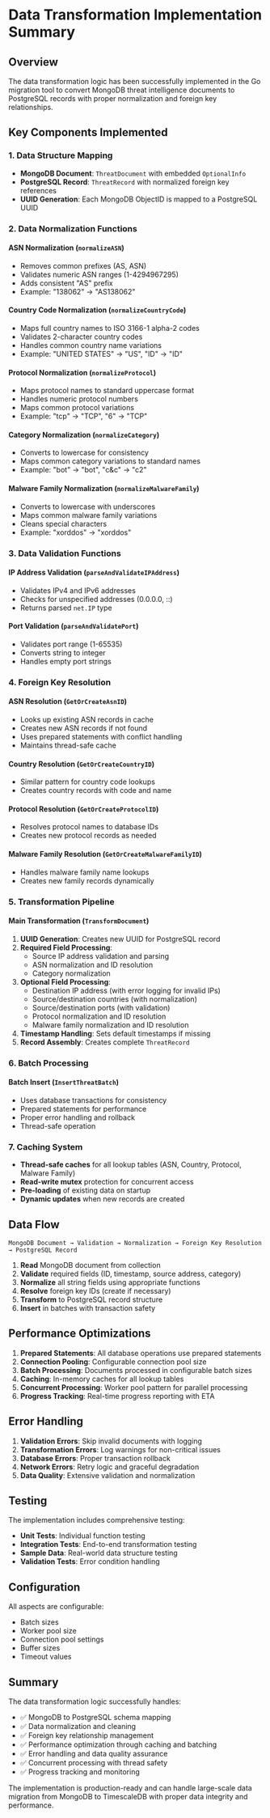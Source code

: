 # Data Transformation Implementation Summary

## Overview

The data transformation logic has been successfully implemented in the Go migration tool to convert MongoDB threat intelligence documents to PostgreSQL records with proper normalization and foreign key relationships.

## Key Components Implemented

### 1. Data Structure Mapping

- **MongoDB Document**: `ThreatDocument` with embedded `OptionalInfo`
- **PostgreSQL Record**: `ThreatRecord` with normalized foreign key references
- **UUID Generation**: Each MongoDB ObjectID is mapped to a PostgreSQL UUID

### 2. Data Normalization Functions

#### ASN Normalization (`normalizeASN`)

- Removes common prefixes (AS, ASN)
- Validates numeric ASN ranges (1-4294967295)
- Adds consistent "AS" prefix
- Example: "138062" → "AS138062"

#### Country Code Normalization (`normalizeCountryCode`)

- Maps full country names to ISO 3166-1 alpha-2 codes
- Validates 2-character country codes
- Handles common country name variations
- Example: "UNITED STATES" → "US", "ID" → "ID"

#### Protocol Normalization (`normalizeProtocol`)

- Maps protocol names to standard uppercase format
- Handles numeric protocol numbers
- Maps common protocol variations
- Example: "tcp" → "TCP", "6" → "TCP"

#### Category Normalization (`normalizeCategory`)

- Converts to lowercase for consistency
- Maps common category variations to standard names
- Example: "bot" → "bot", "c&c" → "c2"

#### Malware Family Normalization (`normalizeMalwareFamily`)

- Converts to lowercase with underscores
- Maps common malware family variations
- Cleans special characters
- Example: "xorddos" → "xorddos"

### 3. Data Validation Functions

#### IP Address Validation (`parseAndValidateIPAddress`)

- Validates IPv4 and IPv6 addresses
- Checks for unspecified addresses (0.0.0.0, ::)
- Returns parsed `net.IP` type

#### Port Validation (`parseAndValidatePort`)

- Validates port range (1-65535)
- Converts string to integer
- Handles empty port strings

### 4. Foreign Key Resolution

#### ASN Resolution (`GetOrCreateAsnID`)

- Looks up existing ASN records in cache
- Creates new ASN records if not found
- Uses prepared statements with conflict handling
- Maintains thread-safe cache

#### Country Resolution (`GetOrCreateCountryID`)

- Similar pattern for country code lookups
- Creates country records with code and name

#### Protocol Resolution (`GetOrCreateProtocolID`)

- Resolves protocol names to database IDs
- Creates new protocol records as needed

#### Malware Family Resolution (`GetOrCreateMalwareFamilyID`)

- Handles malware family name lookups
- Creates new family records dynamically

### 5. Transformation Pipeline

#### Main Transformation (`TransformDocument`)

1. **UUID Generation**: Creates new UUID for PostgreSQL record
2. **Required Field Processing**:
   - Source IP address validation and parsing
   - ASN normalization and ID resolution
   - Category normalization
3. **Optional Field Processing**:
   - Destination IP address (with error logging for invalid IPs)
   - Source/destination countries (with normalization)
   - Source/destination ports (with validation)
   - Protocol normalization and ID resolution
   - Malware family normalization and ID resolution
4. **Timestamp Handling**: Sets default timestamps if missing
5. **Record Assembly**: Creates complete `ThreatRecord`

### 6. Batch Processing

#### Batch Insert (`InsertThreatBatch`)

- Uses database transactions for consistency
- Prepared statements for performance
- Proper error handling and rollback
- Thread-safe operation

### 7. Caching System

- **Thread-safe caches** for all lookup tables (ASN, Country, Protocol, Malware Family)
- **Read-write mutex** protection for concurrent access
- **Pre-loading** of existing data on startup
- **Dynamic updates** when new records are created

## Data Flow

```
MongoDB Document → Validation → Normalization → Foreign Key Resolution → PostgreSQL Record
```

1. **Read** MongoDB document from collection
2. **Validate** required fields (ID, timestamp, source address, category)
3. **Normalize** all string fields using appropriate functions
4. **Resolve** foreign key IDs (create if necessary)
5. **Transform** to PostgreSQL record structure
6. **Insert** in batches with transaction safety

## Performance Optimizations

1. **Prepared Statements**: All database operations use prepared statements
2. **Connection Pooling**: Configurable connection pool size
3. **Batch Processing**: Documents processed in configurable batch sizes
4. **Caching**: In-memory caches for all lookup tables
5. **Concurrent Processing**: Worker pool pattern for parallel processing
6. **Progress Tracking**: Real-time progress reporting with ETA

## Error Handling

1. **Validation Errors**: Skip invalid documents with logging
2. **Transformation Errors**: Log warnings for non-critical issues
3. **Database Errors**: Proper transaction rollback
4. **Network Errors**: Retry logic and graceful degradation
5. **Data Quality**: Extensive validation and normalization

## Testing

The implementation includes comprehensive testing:

- **Unit Tests**: Individual function testing
- **Integration Tests**: End-to-end transformation testing
- **Sample Data**: Real-world data structure testing
- **Validation Tests**: Error condition handling

## Configuration

All aspects are configurable:

- Batch sizes
- Worker pool size
- Connection pool settings
- Buffer sizes
- Timeout values

## Summary

The data transformation logic successfully handles:

- ✅ MongoDB to PostgreSQL schema mapping
- ✅ Data normalization and cleaning
- ✅ Foreign key relationship management
- ✅ Performance optimization through caching and batching
- ✅ Error handling and data quality assurance
- ✅ Concurrent processing with thread safety
- ✅ Progress tracking and monitoring

The implementation is production-ready and can handle large-scale data migration from MongoDB to TimescaleDB with proper data integrity and performance.
